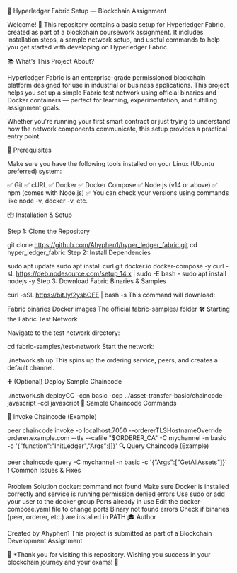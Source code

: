 🚀 Hyperledger Fabric Setup — Blockchain Assignment

Welcome! 👋
This repository contains a basic setup for Hyperledger Fabric, created as part of a blockchain coursework assignment. It includes installation steps, a sample network setup, and useful commands to help you get started with developing on Hyperledger Fabric.

📚 What’s This Project About?

Hyperledger Fabric is an enterprise-grade permissioned blockchain platform designed for use in industrial or business applications. This project helps you set up a simple Fabric test network using official binaries and Docker containers — perfect for learning, experimentation, and fulfilling assignment goals.

Whether you're running your first smart contract or just trying to understand how the network components communicate, this setup provides a practical entry point.

🧰 Prerequisites

Make sure you have the following tools installed on your Linux (Ubuntu preferred) system:

✅ Git
✅ cURL
✅ Docker
✅ Docker Compose
✅ Node.js (v14 or above)
✅ npm (comes with Node.js)
✅ You can check your versions using commands like node -v, docker -v, etc.

📦 Installation & Setup

Step 1: Clone the Repository

git clone https://github.com/Ahyphen1/hyper_ledger_fabric.git
cd hyper_ledger_fabric
Step 2: Install Dependencies

sudo apt update
sudo apt install curl git docker.io docker-compose -y
curl -sL https://deb.nodesource.com/setup_14.x | sudo -E bash -
sudo apt install nodejs -y
Step 3: Download Fabric Binaries & Samples

curl -sSL https://bit.ly/2ysbOFE | bash -s
This command will download:

Fabric binaries
Docker images
The official fabric-samples/ folder
🛠️ Starting the Fabric Test Network

Navigate to the test network directory:

cd fabric-samples/test-network
Start the network:

./network.sh up
This spins up the ordering service, peers, and creates a default channel.

➕ (Optional) Deploy Sample Chaincode

./network.sh deployCC -ccn basic -ccp ../asset-transfer-basic/chaincode-javascript -ccl javascript
🧪 Sample Chaincode Commands

🔁 Invoke Chaincode (Example)

peer chaincode invoke -o localhost:7050   --ordererTLSHostnameOverride orderer.example.com   --tls --cafile "$ORDERER_CA"   -C mychannel -n basic   -c '{"function":"InitLedger","Args":[]}'
🔍 Query Chaincode (Example)

peer chaincode query -C mychannel -n basic   -c '{"Args":["GetAllAssets"]}'
❗ Common Issues & Fixes

Problem	Solution
docker: command not found	Make sure Docker is installed correctly and service is running
permission denied errors	Use sudo or add your user to the docker group
Ports already in use	Edit the docker-compose.yaml file to change ports
Binary not found errors	Check if binaries (peer, orderer, etc.) are installed in PATH
🎓 Author

Created by Ahyphen1 This project is submitted as part of a Blockchain Development Assignment.

🌟 *Thank you for visiting this repository. Wishing you success in your blockchain journey and your exams! 🚀
